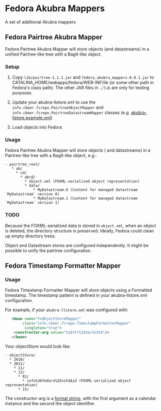 # Fedora Akubra Mappers
A set of additional Akubra mappers


## Fedora Pairtree Akubra Mapper
Fedora Pairtree Akubra Mapper will store objects (and datastreams) in a unified
Pairtree-like tree with a BagIt-like object.

### Setup
1. Copy `lib/pairtree-1.1.1.jar` and `fedora_akubra_mappers-0.0.1.jar` to
CATALINA_HOME/webapps/fedora/WEB-INF/lib (or some other path in Fedora's
class path). The other JAR files in `./lib` are only for testing purposes.

1. Update your akubra-llstore.xml to use the
`info.cbeer.fcrepo.PairtreeObjectMapper` and `info.cbeer.fcrepo.PairtreeDatastreamMapper`  classes (e.g. [akubra-llstore.example.xml](https://github.com/cbeer/fedora_akubra_mappers/blob/master/akubra-llstore.example.xml))

1. Load objects into Fedora

### Usage
Fedora Pairtree Akubra Mapper will store objects ( and datastreams) in a
Pairtree-like tree with a BagIt-like object, e.g.:

```
- pairtree_root/
   * ab/
     * cd/
       * abcd/
         * object.xml (FOXML-serialized object representation)
         * data/
             * MyDatastream.0 (Content for managed datastream `MyDatastream` version 0) 
             * MyDatastream.1 (Content for managed datastream `MyDatastream` version 1) 
```

### TODO
Because the FOXML-serialized data is stored in `object.xml`, when an
object is deleted, the directory structure is preserved. Ideally, Fedora
could clean up empty directory trees.

Object and Datastream stores are configured independently. It might be possible to unify the pairtree configuration.

## Fedora Timestamp Formatter Mapper

### Usage
Fedora Timestamp Formatter Mapper will store objects using a Formatted
timestamp. The timestamp pattern is defined in your akubra-llstore.xml
configuration.

For example, if your `akubra-llstore.xml` was configured with:

```xml
   <bean name="fsObjectStoreMapper"
        class="info.cbeer.fcrepo.TimestampFormatterMapper"
         singleton="true">
    <constructor-arg value="%1$tY/%1$tm/%1$td"/>
   </bean>
```

Your objectStore would look like:

```
- objectStore/
  * 2010/
  * 2011/
    * 11/
    * 12/
      * 01/
        * info%3Afedora%2Ens%3Aid (FOXML-serialized object representation)
      * 15/
```

The constructor-arg is a [format string](http://docs.oracle.com/javase/1.5.0/docs/api/java/util/Formatter.html#syntax), with the first argument as a calendar instance and the second the object identifier.
